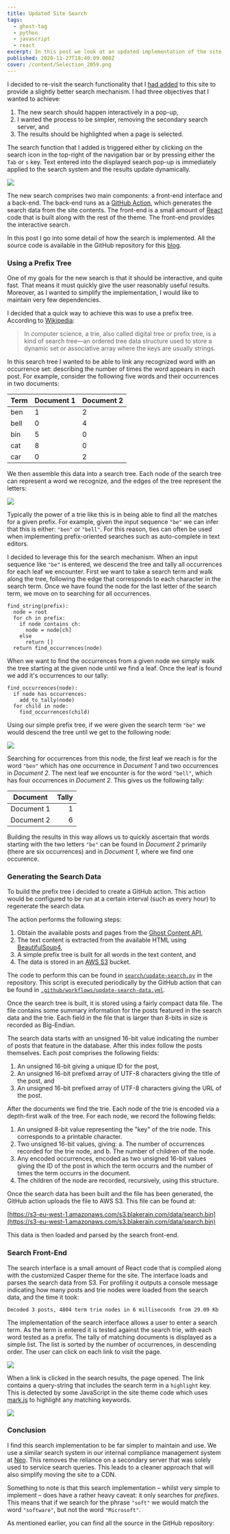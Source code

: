```yaml
---
title: Updated Site Search
tags:
  - ghost-tag
  - python
  - javascript
  - react
excerpt: In this post we look at an updated implementation of the site search feature.
published: 2020-11-27T18:40:09.000Z
cover: /content/Selection_2059.png
---
```


I decided to re-visit the search functionality that I [had added](http://localhost:2368/blog/adding-search-to-ghost/) to this site to provide a slightly better search mechanism. I had three objectives that I wanted to achieve:

1. The new search should happen interactively in a pop-up,
1. I wanted the process to be simpler, removing the secondary search server, and
1. The results should be highlighted when a page is selected.

The search function that I added is triggered either by clicking on the search icon in the top-right of the navigation bar or by pressing either the `Tab` or `s` key. Text entered into the displayed search pop-up is immediately applied to the search system and the results update dynamically.

![](/content/updated-site-search/recording1-1.gif)

The new search comprises two main components: a front-end interface and a back-end. The back-end runs as a [GitHub Action](https://docs.github.com/en/free-pro-team@latest/actions), which generates the search data from the site contents. The front-end is a small amount of [React](https://reactjs.org/) code that is built along with the rest of the theme. The front-end provides the interactive search.

In this post I go into some detail of how the search is implemented. All the source code is available in the GitHub repository for this [blog](https://github.com/BlakeRain/blakerain.com).

### Using a Prefix Tree

One of my goals for the new search is that it should be interactive, and quite fast. That means it must quickly give the user reasonably useful results. Moreover, as I wanted to simplify the implementation, I would like to maintain very few dependencies.

I decided that a quick way to achieve this was to use a prefix tree. According to [Wikipedia](https://en.wikipedia.org/wiki/Trie):

> In computer science, a trie, also called digital tree or prefix tree, is a kind of search tree—an ordered tree data structure used to store a dynamic set or associative array where the keys are usually strings.

In this search tree I wanted to be able to link any recognized word with an occurrence set: describing the number of times the word appears in each post. For example, consider the following five words and their occurrences in two documents:

| Term | Document 1 | Document 2 |
| ---- | ---------- | ---------- |
| ben  | 1          | 2          |
| bell | 0          | 4          |
| bin  | 5          | 0          |
| cat  | 8          | 0          |
| car  | 0          | 2          |

We then assemble this data into a search tree. Each node of the search tree can represent a word we recognize, and the edges of the tree represent the letters:

![](/content/updated-site-search/Screenshot-2021-07-30-at-17.48.42.png)

Typically the power of a trie like this is in being able to find all the matches for a given prefix. For example, given the input sequence `"be"` we can infer that this is either: `"ben"` or `"bell"`. For this reason, ties can often be used when implementing prefix-oriented searches such as auto-complete in text editors.

I decided to leverage this for the search mechanism. When an input sequence like `"be"` is entered, we descend the tree and tally all occurrences for each leaf we encounter. First we want to take a search term and walk along the tree, following the edge that corresponds to each character in the search term. Once we have found the node for the last letter of the search term, we move on to searching for all occurrences.

```
find_string(prefix):
  node = root
  for ch in prefix:
    if node contains ch:
      node = node[ch]
    else
      return []
  return find_occurrences(node)
```

When we want to find the occurrences from a given node we simply walk the tree starting at the given node until we find a leaf. Once the leaf is found we add it's occurrences to our tally:

```
find_occurrences(node):
  if node has occurrences:
    add_to_tally(node)
  for child in node:
    find_occurrences(child)
```

Using our simple prefix tree, if we were given the search term `"be"` we would descend the tree until we get to the following node:

![](/content/updated-site-search/Screenshot-2021-07-30-at-17.49.29.png)

Searching for occurrences from this node, the first leaf we reach is for the word `"ben"` which has one occurrence in _Document 1_ and two occurrences in _Document 2_. The next leaf we encounter is for the word `"bell"`, which has four occurrences in _Document 2_. This gives us the following tally:

| Document   | Tally |
| ---------- | ----: |
| Document 1 |     1 |
| Document 2 |     6 |

Building the results in this way allows us to quickly ascertain that words starting with the two letters `"be"` can be found in _Document 2_ primarily (there are six occurrences) and in _Document 1_, where we find one occurence.

### Generating the Search Data

To build the prefix tree I decided to create a GitHub action. This action would be configured to be run at a certain interval (such as every hour) to regenerate the search data.

The action performs the following steps:

1. Obtain the available posts and pages from the [Ghost Content API](https://ghost.org/docs/api/v3/content/),
1. The text content is extracted from the available HTML using [BeautifulSoup4](https://www.crummy.com/software/BeautifulSoup/),
1. A simple prefix tree is built for all words in the text content, and
1. The data is stored in an [AWS S3](https://aws.amazon.com/s3/) bucket.

The code to perform this can be found in [`search/update-search.py`](https://github.com/BlakeRain/blakerain.com/blob/master/search/update-search.py) in the repository. This script is executed periodically by the GitHub action that can be found in [`.github/workflows/update-search-data.yml`](https://github.com/BlakeRain/blakerain.com/blob/master/.github/workflows/update-search-data.yml).

Once the search tree is built, it is stored using a fairly compact data file. The file contains some summary information for the posts featured in the search data and the trie. Each field in the file that is larger than 8-bits in size is recorded as Big-Endian.

The search data starts with an unsigned 16-bit value indicating the number of posts that feature in the database. After this index follow the posts themselves. Each post comprises the following fields:

1. An unsigned 16-bit giving a unique ID for the post,
1. An unsigned 16-bit prefixed array of UTF-8 characters giving the title of the post, and
1. An unsigned 16-bit prefixed array of UTF-8 characters giving the URL of the post.

After the documents we find the trie. Each node of the trie is encoded via a depth-first walk of the tree. For each node, we record the following fields:

1. An unsigned 8-bit value representing the "key" of the trie node. This corresponds to a printable character.
1. Two unsigned 16-bit values, giving: a. The number of occurrences recorded for the trie node, and b. The number of children of the node.
1. Any encoded occurrences, encoded as two unsigned 16-bit values giving the ID of the post in which the term occurrs and the number of times the term occurrs in the document.
1. The children of the node are recorded, recursively, using this structure.

Once the search data has been built and the file has been generated, the GitHub action uploads the file to AWS S3. This file can be found at:

[https://s3-eu-west-1.amazonaws.com/s3.blakerain.com/data/search.bin](https://s3-eu-west-1.amazonaws.com/s3.blakerain.com/data/search.bin)

This data is then loaded and parsed by the search front-end.

### Search Front-End

The search interface is a small amount of React code that is complied along with the customized Casper theme for the site. The interface loads and parses the search data from S3. For profiling it outputs a console message indicating how many posts and trie nodes were loaded from the search data, and the time it took:

```
Decoded 3 posts, 4804 term trie nodes in 6 milliseconds from 29.09 Kb
```

The implementation of the search interface allows a user to enter a search term. As the term is entered it is tested against the search trie, with each word tested as a prefix. The tally of matching documents is displayed as a simple list. The list is sorted by the number of occurrences, in descending order. The user can click on each link to visit the page.

![](/content/updated-site-search/image-2-2.png)

When a link is clicked in the search results, the page opened. The link contains a query-string that includes the search term in a `highlight` key. This is detected by some JavaScript in the site theme code which uses [mark.js](https://markjs.io/) to highlight any matching keywords.

![](/content/updated-site-search/Selection_2056.png)

### Conclusion

I find this search implementation to be far simpler to maintain and use. We use a similar search system in our internal compliance management system at [Neo](https://neotechnologiesltd.com/). This removes the reliance on a secondary server that was solely used to service search queries. This leads to a cleaner approach that will also simplify moving the site to a CDN.

Something to note is that this search implementation – whilst very simple to implement – does have a rather heavy caveat: it only searches for _prefixes_. This means that if we search for the phrase `"soft"` we would match the word `"software"`, but not the word `"Microsoft"`.

As mentioned earlier, you can find all the source in the GitHub repository:

<Bookmark
  url="https://github.com/BlakeRain/blakerain.com"
  title="BlakeRain/blakerain.com"
  description="Repository for the Ghost theme of my blog. Contribute to BlakeRain/blakerain.com development by creating an account on GitHub."
  author="BlakeRain"
  publisher="GitHub"
  thumbnail="https://avatars2.githubusercontent.com/u/8750438?s=400&v=4"
  icon="https://github.githubassets.com/favicons/favicon.svg" />
